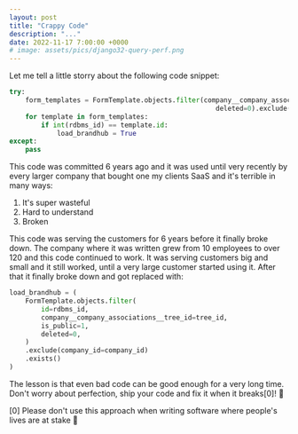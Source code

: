 ```yaml
---
layout: post
title: "Crappy Code"
description: "..."
date: 2022-11-17 7:00:00 +0000
# image: assets/pics/django32-query-perf.png
---
```


Let me tell a little storry about the following code snippet:

```python
try:
    form_templates = FormTemplate.objects.filter(company__company_associations__tree_id=tree_id, is_public=1,
                                                    deleted=0).exclude(company_id=company_id)
    for template in form_templates:
        if int(rdbms_id) == template.id:
            load_brandhub = True
except:
    pass
```

This code was committed 6 years ago and it was used until very recently by every larger company that bought one my clients SaaS and it's terrible in many ways:

1. It's super wasteful
2. Hard to understand
3. Broken

This code was serving the customers for 6 years before it finally broke down. The company where it was written grew from 10 employees to over 120 and this code continued to work. It was serving customers big and small and it still worked, until a very large customer started using it. After that it finally broke down and got replaced with:

```python
load_brandhub = (
    FormTemplate.objects.filter(
        id=rdbms_id,
        company__company_associations__tree_id=tree_id,
        is_public=1,
        deleted=0,
    )
    .exclude(company_id=company_id)
    .exists()
)
```

The lesson is that even bad code can be good enough for a very long time. Don't worry about perfection, ship your code and fix it when it breaks[0]! 🚢

[0] Please don't use this approach when writing software where people's lives are at stake 🙏
